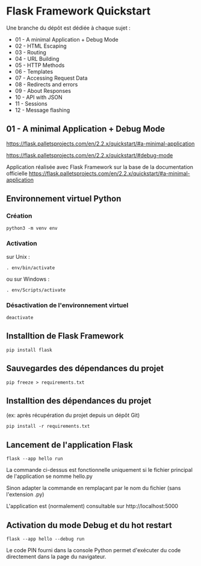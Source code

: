 # Flask Framework Quickstart

Une branche du dépôt est dédiée à chaque sujet :

- 01 - A minimal Application + Debug Mode
- 02 - HTML Escaping
- 03 - Routing
- 04 - URL Building
- 05 - HTTP Methods
- 06 - Templates
- 07 - Accessing Request Data
- 08 - Redirects and errors
- 09 - About Responses
- 10 - API with JSON
- 11 - Sessions
- 12 - Message flashing

## 01 - A minimal Application + Debug Mode
https://flask.palletsprojects.com/en/2.2.x/quickstart/#a-minimal-application


https://flask.palletsprojects.com/en/2.2.x/quickstart/#debug-mode

Application réalisée avec Flask Framework sur la base de la documentation officielle https://flask.palletsprojects.com/en/2.2.x/quickstart/#a-minimal-application

## Environnement virtuel Python 

### Création
``
python3 -m venv env
``

### Activation

sur Unix : 

``
. env/bin/activate
``

ou sur Windows :

``
. env/Scripts/activate
``

### Désactivation de l'environnement virtuel

``
deactivate
``

## Installtion de Flask Framework

``
pip install flask
``

## Sauvegardes des dépendances du projet

``
pip freeze > requirements.txt
``

## Installtion des dépendances du projet 

(ex: après récupération du projet depuis un dépôt Git)

``
pip install -r requirements.txt
``

## Lancement de l'application Flask


``
flask --app hello run
``

La commande ci-dessus est fonctionnelle uniquement si le fichier principal de l'application se nomme hello.py

Sinon adapter la commande en remplaçant <hello> par le nom du fichier (sans l'extension .py)

L'application est (normalement) consultable sur http://localhost:5000

## Activation du mode Debug et du hot restart

``
flask --app hello --debug run
``

Le code PIN fourni dans la console Python permet d'exécuter du code directement dans la page du navigateur.